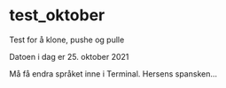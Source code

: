# test_oktober
Test for å klone, pushe og pulle

Datoen i dag er 25. oktober 2021

Må få endra språket inne i Terminal. Hersens spansken...

